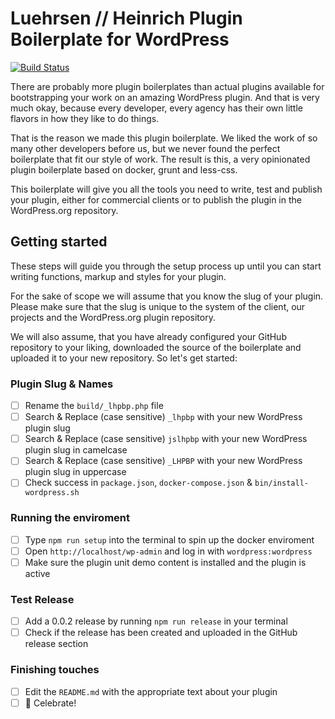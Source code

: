 # Luehrsen // Heinrich Plugin Boilerplate for WordPress

[![Build Status](https://travis-ci.com/luehrsenheinrich/wp-plugin-boilerplate.svg?branch=master)](https://travis-ci.com/luehrsenheinrich/wp-plugin-boilerplate)

There are probably more plugin boilerplates than actual plugins available for
bootstrapping your work on an amazing WordPress plugin. And that is very much
okay, because every developer, every agency has their own little flavors in how
they like to do things.

That is the reason we made this plugin boilerplate. We liked the work of so many
other developers before us, but we never found the perfect boilerplate that fit
our style of work. The result is this, a very opinionated plugin boilerplate
based on docker, grunt and less-css.

This boilerplate will give you all the tools you need to write, test and publish
your plugin, either for commercial clients or to publish the plugin in the
WordPress.org repository.


## Getting started

These steps will guide you through the setup process up until you can start
writing functions, markup and styles for your plugin.

For the sake of scope we will assume that you know the slug of your plugin.
Please make sure that the slug is unique to the system of the client, our
projects and the WordPress.org plugin repository.

We will also assume, that you have already configured your GitHub repository to
your liking, downloaded the source of the boilerplate and uploaded it to your
new repository. So let's get started:

### Plugin Slug & Names

- [ ] Rename the `build/_lhpbp.php` file
- [ ] Search & Replace (case sensitive) `_lhpbp` with your new WordPress plugin slug
- [ ] Search & Replace (case sensitive) `jslhpbp` with your new WordPress plugin slug in camelcase
- [ ] Search & Replace (case sensitive) `_LHPBP` with your new WordPress plugin slug in uppercase
- [ ] Check success in `package.json`, `docker-compose.json` & `bin/install-wordpress.sh`

### Running the enviroment

- [ ] Type `npm run setup` into the terminal to spin up the docker enviroment
- [ ] Open `http://localhost/wp-admin` and log in with `wordpress:wordpress`
- [ ] Make sure the plugin unit demo content is installed and the plugin is active

### Test Release

- [ ] Add a 0.0.2 release by running `npm run release` in your terminal
- [ ] Check if the release has been created and uploaded in the GitHub release section

### Finishing touches

- [ ] Edit the `README.md` with the appropriate text about your plugin
- [ ] 🎉  Celebrate!
